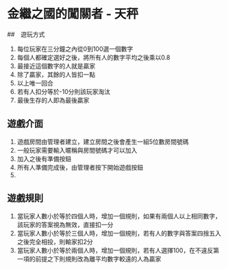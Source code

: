 # 金繼之國的闖關者 - 天秤

##　遊玩方式
1. 每位玩家在三分鐘之內從0到100選一個數字
2. 每個人都確定選好之後，將所有人的數字平均之後乘以0.8
3. 最接近這個數字的人就是贏家
4. 除了贏家，其餘的人皆扣一點
5. 以上唯一回合
6. 若有人扣分等於-10分則該玩家淘汰
7. 最後生存的人即為最後贏家

## 遊戲介面
1. 遊戲房間由管理者建立，建立房間之後會產生一組5位數房間號碼
2. 一般玩家需要輸入暱稱與房間號碼才可以加入
3. 加入之後有準備按鈕
4. 所有人準備完成後，由管理者按下開始遊戲按鈕
5. 

## 遊戲規則
1. 當玩家人數小於等於四個人時，增加一個規則，如果有兩個人以上相同數字，該玩家的答案視為無效，直接扣一分
2. 當玩家人數小於等於三個人時，增加一個規則，若有人的數字與答案四捨五入之後完全相投，則輸家扣2分
3. 當玩家人數小於等於兩個人時，增加一個規則，若有人選擇100，在不違反第一項的前提之下則規則改為離平均數字較遠的人為贏家